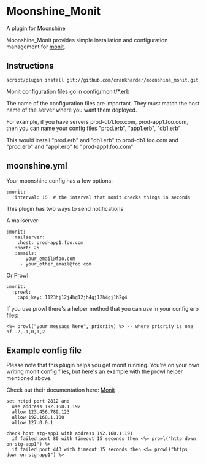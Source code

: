 Moonshine_Monit
===============

A plugin for [Moonshine](http://github.com/railsmachine/moonshine)

Moonshine_Monit provides simple installation and configuration management for [monit](http://mmonit.com/monit/).

Instructions
------------

    script/plugin install git://github.com/crankharder/moonshine_monit.git

Monit configuration files go in config/monit/*.erb

The name of the configuration files are important.  They must match the host name of the server where you want them deployed.

For example, if you have servers prod-db1.foo.com, prod-app1.foo.com, then you can name your config files "prod.erb", "app1.erb", "db1.erb"

This would install "prod.erb" and "db1.erb" to prod-db1.foo.com  and "prod.erb" and "app1.erb" to "prod-app1.foo.com"

moonshine.yml
-------------

Your moonshine config has a few options:

    :monit:
      :interval: 15  # the interval that monit checks things in seconds

This plugin has two ways to send notifications

A mailserver:

    :monit:
      :mailserver:
        :host: prod-app1.foo.com
       :port: 25
       :emails:
         - your_email@foo.com
         - your_other_email@foo.com

Or Prowl:

    :monit:
      :prowl:
        :api_key: 1123hj12j4hg12jh4gj12h4gj1h2g4
    

If you use prowl there's a helper method that you can use in your config.erb files:

    <%= prowl("your message here", priority) %> -- where priority is one of -2,-1,0,1,2    


Example config file
-------------------

Please note that this plugin helps you get monit running.  You're on your own writing monit config files, but here's an example with the prowl helper mentioned above.

Check out their documentation here: [Monit](http://mmonit.com/monit/documentation/)

    set httpd port 2812 and
      use address 192.168.1.192
      allow 123.456.789.123
      allow 192.168.1.100
      allow 127.0.0.1

    check host stg-app1 with address 192.168.1.191
      if failed port 80 with timeout 15 seconds then <%= prowl("http down on stg-app1") %>
      if failed port 443 with timeout 15 seconds then <%= prowl("https down on stg-app1") %>